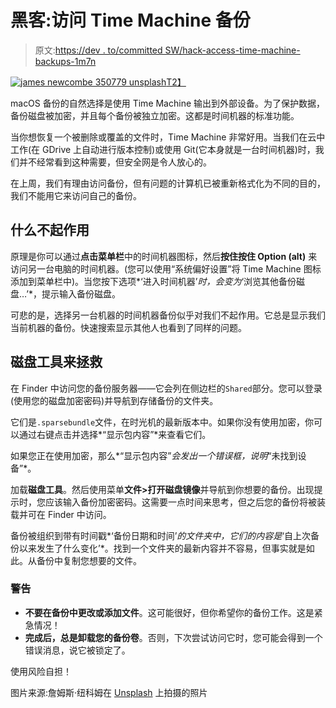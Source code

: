 # 黑客:访问 Time Machine 备份

> 原文:[https://dev . to/committed SW/hack-access-time-machine-backups-1m7n](https://dev.to/committedsw/hack-accessing-time-machine-backups-1m7n)

[![james newcombe 350779 unsplash](../Images/19f572676296ed6f07560e19af2b9af9.png)T2】](///static/james-newcombe-350779-unsplash-3113aff4808b7b313d5c5777f499e9ba-7a1db.jpg)

macOS 备份的自然选择是使用 Time Machine 输出到外部设备。为了保护数据，备份磁盘被加密，并且每个备份被独立加密。这都是时间机器的标准功能。

当你想恢复一个被删除或覆盖的文件时，Time Machine 非常好用。当我们在云中工作(在 GDrive 上自动进行版本控制)或使用 Git(它本身就是一台时间机器)时，我们并不经常看到这种需要，但安全网是令人放心的。

在上周，我们有理由访问备份，但有问题的计算机已被重新格式化为不同的目的，我们不能用它来访问自己的备份。

## [](#what-doesnt-work)什么不起作用

原理是你可以通过**点击菜单栏**中的时间机器图标，然后**按住按住 Option (alt)** 来访问另一台电脑的时间机器。(您可以使用“系统偏好设置”将 Time Machine 图标添加到菜单栏中)。当您按下选项*‘进入时间机器’*时，会变为*‘浏览其他备份磁盘…’*，提示输入备份磁盘。

可悲的是，选择另一台机器的时间机器备份似乎对我们不起作用。它总是显示我们当前机器的备份。快速搜索显示其他人也看到了同样的问题。

## [](#disk-utility-to-the-rescue)磁盘工具来拯救

在 Finder 中访问您的备份服务器——它会列在侧边栏的`Shared`部分。您可以登录(使用您的磁盘加密密码)并导航到存储备份的文件夹。

它们是`.sparsebundle`文件，在时光机的最新版本中。如果你没有使用加密，你可以通过右键点击并选择*“显示包内容”*来查看它们。

如果您正在使用加密，那么*“显示包内容”*会发出一个错误框，说明*“未找到设备”*。

加载**磁盘工具**。然后使用菜单**文件>打开磁盘镜像**并导航到你想要的备份。出现提示时，您应该输入备份加密密码。这需要一点时间来思考，但之后您的备份将被装载并可在 Finder 中访问。

备份被组织到带有时间戳*‘备份日期和时间’*的文件夹中，它们的内容是*‘自上次备份以来发生了什么变化’*。找到一个文件夹的最新内容并不容易，但事实就是如此。从备份中复制您想要的文件。

### [](#warnings)警告

*   **不要在备份中更改或添加文件**。这可能很好，但你希望你的备份工作。这是紧急情况！
*   **完成后，总是卸载您的备份卷**。否则，下次尝试访问它时，您可能会得到一个错误消息，说它被锁定了。

使用风险自担！

图片来源:詹姆斯·纽科姆在 [Unsplash](https://unsplash.com/?utm_source=unsplash&utm_medium=referral&utm_content=creditCopyText) 上拍摄的照片